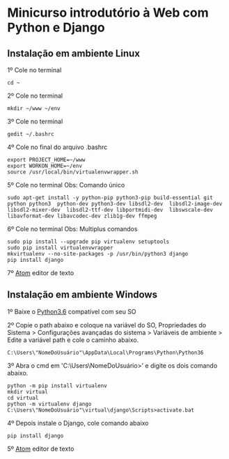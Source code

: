 # Minicurso introdutório à Web com Python e Django

## Instalação em ambiente Linux
1º Cole no terminal

	cd ~

2º Cole no terminal

	mkdir ~/www ~/env

3º Cole no terminal

	gedit ~/.bashrc

4º Cole no final do arquivo .bashrc

	export PROJECT_HOME=~/www
	export WORKON_HOME=~/env
	source /usr/local/bin/virtualenvwrapper.sh

5º Cole no terminal Obs: Comando único

	sudo apt-get install -y python-pip python3-pip build-essential git python python3  python-dev python3-dev libsdl2-dev  libsdl2-image-dev  		libsdl2-mixer-dev  libsdl2-ttf-dev libportmidi-dev  libswscale-dev libavformat-dev libavcodec-dev zlib1g-dev ffmpeg

6º Cole no terminal Obs: Multiplus comandos

	sudo pip install --upgrade pip virtualenv setuptools
	sudo pip install virtualenvwrapper
	mkvirtualenv --no-site-packages -p /usr/bin/python3 django
	pip install django

7º [Atom](https://atom-installer.github.com/v1.21.2/atom-amd64.deb?s=1509401758&ext=.deb) editor de texto


## Instalação em ambiente Windows

1º Baixe o [Python3.6](https://www.python.org/ftp/python/3.6.3/python-3.6.3-amd64.exe) compatível com seu SO

2º Copie o path abaixo e coloque na variável do SO, Propriedades do Sistema > Configurações avançadas do sistema > Variáveis de ambiente > Edite a variável path e cole o caminho abaixo.
	
	C:\Users\"NomeDoUsuário"\AppData\Local\Programs\Python\Python36

3º Abra o cmd em 'C:\Users\NomeDoUsuário>' e digite os dois comando abaixo.

	python -m pip install virtualenv
	mkdir virtual
	cd virtual
	python -m virtualenv django
	C:\Users\"NomeDoUsuário"\virtual\django\Scripts>activate.bat
	

4º Depois instale o Django, cole comando abaixo

	pip install django

5º [Atom](https://atom-installer.github.com/v1.21.2/atom-amd64.deb?s=1509401758&ext=.deb) editor de texto
	

